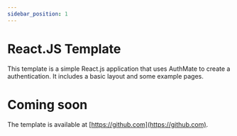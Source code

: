 ```yaml
---
sidebar_position: 1
---
```


# React.JS Template
This template is a simple React.js application that uses AuthMate to create a authentication. It includes a basic layout and some example pages.

# Coming soon



The template is available at [https://github.com](https://github.com).
